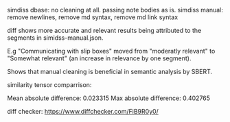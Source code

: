 simdiss dbase: no cleaning at all. passing note bodies as is.
simdiss manual: remove newlines, remove md syntax, remove md link syntax

diff shows more accurate and relevant results being attributed to the segments
in simidss-manual.json. 

E.g "Communicating with slip boxes" moved from "moderatly relevant" to "Somewhat
relevant" (an increase in relevance by one segment). 

Shows that manual cleaning is beneficial in semantic analysis by SBERT.

similarity tensor comparrison:

Mean absolute difference: 0.023315
Max absolute difference: 0.402765

diff checker: https://www.diffchecker.com/FiB9R0y0/
